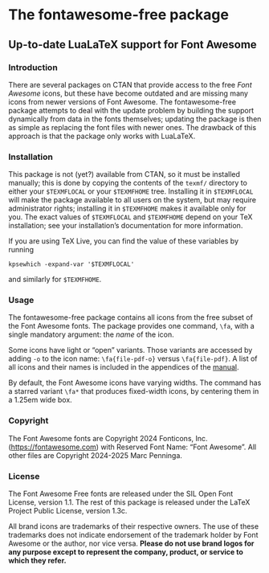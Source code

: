 # The <span class=sans-serif>fontawesome-free</span> package

## Up-to-date LuaLaTeX support for Font Awesome


### Introduction

There are several packages on CTAN that provide access to the free *Font
Awesome* icons, but these have become outdated and are missing many
icons from newer versions of Font Awesome. The <span
class="sans-serif">fontawesome-free</span> package attempts to deal with
the update problem by building the support dynamically from data in the
fonts themselves; updating the package is then as simple as replacing
the font files with newer ones. The drawback of this approach is that
the package only works with LuaLaTeX.

### Installation

This package is not (yet?) available from CTAN, so it must be installed
manually; this is done by copying the contents of the `texmf/` directory
to either your `$TEXMFLOCAL` or your `$TEXMFHOME` tree. Installing it in
`$TEXMFLOCAL` will make the package available to all users on the system,
but may require administrator rights; installing it in `$TEXMFHOME`
makes it available only for you. The exact values of `$TEXMFLOCAL` and
`$TEXMFHOME` depend on your TeX installation; see your installation’s
documentation for more information.

If you are using TeX Live, you can find the value of these variables by
running

<div class="center">

`kpsewhich -expand-var '$TEXMFLOCAL'`

</div>

and similarly for `$TEXMFHOME`.

### Usage

The <span class="sans-serif">fontawesome-free</span> package contains
all icons from the free subset of the Font Awesome fonts. The package
provides one command, `\fa`, with a single mandatory argument:
the _name_ of the icon.

Some icons have light or “open” variants. Those variants are accessed
by adding `-o` to the icon name: `\fa{file-pdf-o}` versus `\fa{file-pdf}`.
A list of all icons and their names is included in the appendices
of the [manual](https://github.com/drs-p/fontawesome-free/blob/main/texmf/doc/latex/fontawesome-free/fontawesome-free.pdf).

By default, the Font Awesome icons have varying widths. The command has
a starred variant `\fa*` that produces fixed-width icons, by centering
them in a 1.25em wide box.

### Copyright

The Font Awesome fonts are Copyright 2024 Fonticons, Inc.
(<https://fontawesome.com>) with Reserved Font Name: “Font Awesome”. All
other files are Copyright 2024-2025 Marc Penninga.

### License

The Font Awesome Free fonts are released under the SIL Open Font
License, version 1.1. The rest of this package is released under the
LaTeX Project Public License, version 1.3c.

All brand icons are trademarks of their respective owners. The use of
these trademarks does not indicate endorsement of the trademark holder
by Font Awesome or the author, nor vice versa. **Please do not use brand
logos for any purpose except to represent the company, product, or
service to which they refer.**

